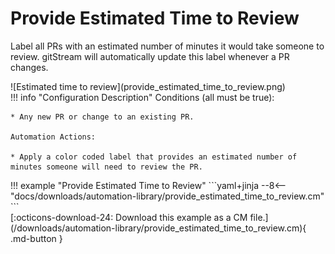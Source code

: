 # Provide Estimated Time to Review
Label all PRs with an estimated number of minutes it would take someone to review. gitStream will automatically update this label whenever a PR changes.

<div class="automationImage" style="align:right" markdown="1">
![Estimated time to review](provide_estimated_time_to_review.png)
</div>
<div class="automationDescription" markdown="1">
!!! info "Configuration Description"
    Conditions (all must be true):

    * Any new PR or change to an existing PR.

    Automation Actions:

    * Apply a color coded label that provides an estimated number of minutes someone will need to review the PR.
</div>
<div class="automationExample" markdown="1">
!!! example "Provide Estimated Time to Review"
    ```yaml+jinja
    --8<-- "docs/downloads/automation-library/provide_estimated_time_to_review.cm"
    ```
    <div class="result" markdown>
      <span>
      [:octicons-download-24: Download this example as a CM file.](/downloads/automation-library/provide_estimated_time_to_review.cm){ .md-button }
      </span>
    </div>
</div>